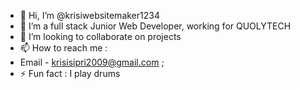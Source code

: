 - 👋 Hi, I’m @krisiwebsitemaker1234
- 🌱 I’m a full stack Junior Web Developer, working for QUOLYTECH
- 💞️ I’m looking to collaborate on projects
- 📫 How to reach me :
- Email - krisisipri2009@gmail.com ;
- ⚡ Fun fact : I play drums

<!---
krisiwebsitemaker1234/krisiwebsitemaker1234 is a ✨ special ✨ repository because its `README.md` (this file) appears on your GitHub profile.
You can click the Preview link to take a look at your changes.
--->
